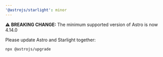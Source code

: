 ```yaml
---
'@astrojs/starlight': minor
---
```


⚠️ **BREAKING CHANGE:** The minimum supported version of Astro is now 4.14.0

Please update Astro and Starlight together:

```sh
npx @astrojs/upgrade
```
